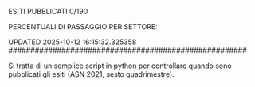 ESITI PUBBLICATI 0/190 

PERCENTUALI DI PASSAGGIO PER SETTORE:

UPDATED 2025-10-12 16:15:32.325358
###################################################### 

Si tratta di un semplice script in python per controllare quando sono pubblicati gli esiti (ASN 2021, sesto quadrimestre).

